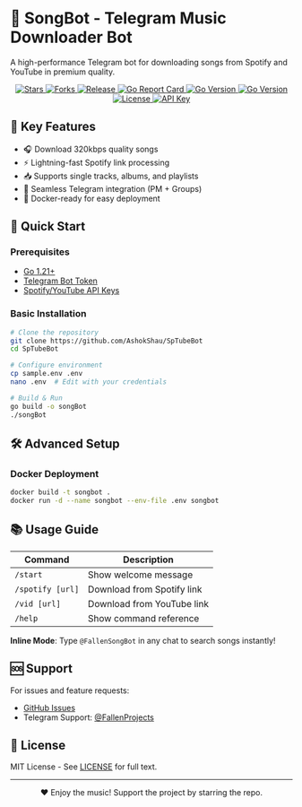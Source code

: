 # 🎵 SongBot - Telegram Music Downloader Bot

A high-performance Telegram bot for downloading songs from Spotify and YouTube in premium quality.

<p align="center">
  <a href="https://github.com/AshokShau/SpTubeBot/stargazers">
    <img src="https://img.shields.io/github/stars/AshokShau/SpTubeBot?style=flat-square&logo=github" alt="Stars"/>
  </a>
  <a href="https://github.com/AshokShau/SpTubeBot/network/members">
    <img src="https://img.shields.io/github/forks/AshokShau/SpTubeBot?style=flat-square&logo=github" alt="Forks"/>
  </a>
  <a href="https://github.com/AshokShau/SpTubeBot/releases">
    <img src="https://img.shields.io/github/v/release/AshokShau/SpTubeBot?style=flat-square" alt="Release"/>
  </a>

  <a href="https://goreportcard.com/report/github.com/AshokShau/SpTubeBot">
    <img src="https://goreportcard.com/badge/github.com/AshokShau/SpTubeBot?style=flat-square" alt="Go Report Card"/>
  </a>
  <a href="https://img.shields.io/github/go-mod/go-version/AshokShau/SpTubeBot">
    <img src="https://img.shields.io/github/go-mod/go-version/AshokShau/SpTubeBot?style=flat-square" alt="Go Version"/>
  </a>
  <a href="https://golang.org/">
    <img src="https://img.shields.io/badge/Go-1.21+-00ADD8?style=flat-square&logo=go" alt="Go Version"/>
  </a>
  <a href="https://github.com/AshokShau/SpTubeBot/blob/main/LICENSE">
    <img src="https://img.shields.io/badge/License-MIT-blue?style=flat-square" alt="License"/>
  </a>
  <a href="https://t.me/FallenApiBot">
    <img src="https://img.shields.io/badge/API_Key-Required-important?style=flat-square" alt="API Key"/>
  </a>
</p>

## 🌟 Key Features

- 🎧 Download 320kbps quality songs  
- ⚡ Lightning-fast Spotify link processing  
- 📥 Supports single tracks, albums, and playlists  
- 🤖 Seamless Telegram integration (PM + Groups)  
- 🐳 Docker-ready for easy deployment  

## 🚀 Quick Start

### Prerequisites

- [Go 1.21+](https://golang.org/dl/)
- [Telegram Bot Token](https://t.me/BotFather)
- [Spotify/YouTube API Keys](https://t.me/FallenApiBot)

### Basic Installation

```bash
# Clone the repository
git clone https://github.com/AshokShau/SpTubeBot
cd SpTubeBot

# Configure environment
cp sample.env .env
nano .env  # Edit with your credentials

# Build & Run
go build -o songBot
./songBot
````

## 🛠 Advanced Setup

### Docker Deployment

```bash
docker build -t songbot .
docker run -d --name songbot --env-file .env songbot
```

## 📚 Usage Guide

| Command          | Description                |
| ---------------- | -------------------------- |
| `/start`         | Show welcome message       |
| `/spotify [url]` | Download from Spotify link |
| `/vid [url]`     | Download from YouTube link |
| `/help`          | Show command reference     |

**Inline Mode**: Type `@FallenSongBot` in any chat to search songs instantly!

## 🆘 Support

For issues and feature requests:

* [GitHub Issues](https://github.com/AshokShau/SpTubeBot/issues)
* Telegram Support: [@FallenProjects](https://t.me/FallenProjects)

## 📜 License

MIT License - See [LICENSE](/LICENSE) for full text.

---

<p align="center">
❤️ Enjoy the music! Support the project by starring the repo.
</p>
